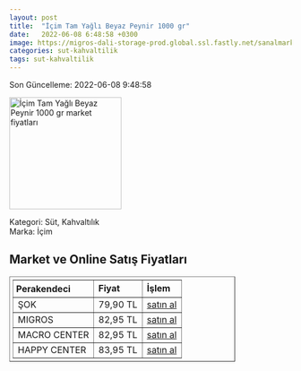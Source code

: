 ```yaml
---
layout: post
title:  "İçim Tam Yağlı Beyaz Peynir 1000 gr"
date:   2022-06-08 6:48:58 +0300
image: https://migros-dali-storage-prod.global.ssl.fastly.net/sanalmarket/product/10016000/10016000-65057c-1650x1650.jpg
categories: sut-kahvaltilik
tags: sut-kahvaltilik
---
```


Son Güncelleme: 2022-06-08 9:48:58

<img src="https://migros-dali-storage-prod.global.ssl.fastly.net/sanalmarket/product/10016000/10016000-65057c-1650x1650.jpg" width="200" alt="İçim Tam Yağlı Beyaz Peynir 1000 gr market fiyatları" />

Kategori: Süt, Kahvaltılık
<br />
Marka: İçim

<h2>Market ve Online Satış Fiyatları</h2>

<table border="1" style="padding: 5px;width:80%;">
  <tr>
    <td style="padding: 5px;"><strong>Perakendeci</strong></td>
    <td><strong>Fiyat</strong></td>
    <td><strong>İşlem</strong></td>
  </tr>
  <tr>
              <td title="Şok">ŞOK</td>
              <td>79,90 TL</td>
              <td><a title="Şok" target="_blank" href="https://www.sokmarket.com.tr/tam-yagli-beyaz-peynir-1000-gr-p-3640/">satın al</a></td>
            </tr><tr>
              <td title="Migros">MIGROS</td>
              <td>82,95 TL</td>
              <td><a title="Migros" target="_blank" href="https://www.migros.com.tr/icim-tam-yagli-beyaz-peynir-1000-g-p-98d500">satın al</a></td>
            </tr><tr>
              <td title="Macro Center">MACRO CENTER</td>
              <td>82,95 TL</td>
              <td><a title="Macro Center" target="_blank" href="https://www.macrocenter.com.tr/icim-tam-yagli-beyaz-peynir-1000-g-p-98d500">satın al</a></td>
            </tr><tr>
              <td title="Happy Center">HAPPY CENTER</td>
              <td>83,95 TL</td>
              <td><a title="Happy Center" target="_blank" href="https://www.happycenter.com.tr/D_teksut_Tam_Yagli_Beyaz_Peynir_1000_Gr">satın al</a></td>
            </tr>
</table>

